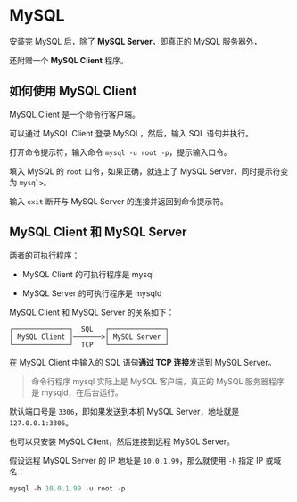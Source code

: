 # MySQL

安装完 MySQL 后，除了 **MySQL Server**，即真正的 MySQL 服务器外，

还附赠一个 **MySQL Client** 程序。

## 如何使用 MySQL Client

MySQL Client 是一个命令行客户端。

可以通过 MySQL Client 登录 MySQL，然后，输入 SQL 语句并执行。

打开命令提示符，输入命令 `mysql -u root -p`，提示输入口令。

填入 MySQL 的 `root` 口令，如果正确，就连上了 MySQL Server，同时提示符变为 `mysql>`。

输入 `exit` 断开与 MySQL Server 的连接并返回到命令提示符。

## MySQL Client 和 MySQL Server

两者的可执行程序：

- MySQL Client 的可执行程序是 mysql

- MySQL Server 的可执行程序是 mysqld

MySQL Client 和 MySQL Server 的关系如下：

```
┌──────────────┐  SQL   ┌──────────────┐
│ MySQL Client │───────>│ MySQL Server │
└──────────────┘  TCP   └──────────────┘
```

在 MySQL Client 中输入的 SQL 语句**通过 TCP 连接**发送到 MySQL Server。

> 命令行程序 mysql 实际上是 MySQL 客户端，真正的 MySQL 服务器程序是 mysqld，在后台运行。

默认端口号是 `3306`，即如果发送到本机 MySQL Server，地址就是 `127.0.0.1:3306`。

也可以只安装 MySQL Client，然后连接到远程 MySQL Server。

假设远程 MySQL Server 的 IP 地址是 `10.0.1.99`，那么就使用 `-h` 指定 IP 或域名：

```sql
mysql -h 10.0.1.99 -u root -p
```
